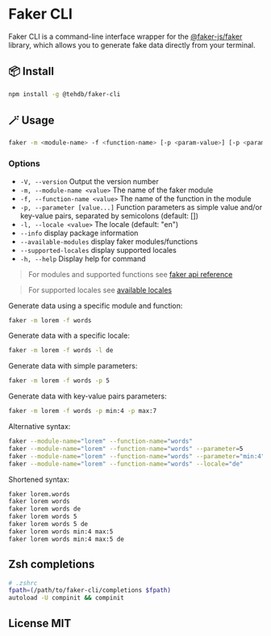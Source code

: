 # Faker CLI

Faker CLI is a command-line interface wrapper for the [@faker-js/faker](https://fakerjs.dev) library, which allows you to generate fake data directly from your terminal.

## 📦 Install

```sh
npm install -g @tehdb/faker-cli
```

## 🪄 Usage

```sh
faker -m <module-name> -f <function-name> [-p <param-value>] [-p <param-key>:<param-value>]... [-l <locale>]
```

### Options

- `-V, --version` Output the version number
- `-m, --module-name <value>` The name of the faker module
- `-f, --function-name <value>` The name of the function in the module
- `-p, --parameter [value...]` Function parameters as simple value and/or key-value pairs, separated by semicolons (default: [])
- `-l, --locale <value>` The locale (default: "en")
- `--info` display package information
- `--available-modules` display faker modules/functions
- `--supported-locales` display supported locales
- `-h, --help` Display help for command

> For modules and supported functions see [faker api reference](https://fakerjs.dev/api/)

> For supported locales see [available locales](https://fakerjs.dev/guide/localization.html#available-locales)

Generate data using a specific module and function:

```sh
faker -m lorem -f words
```

Generate data with a specific locale:

```sh
faker -m lorem -f words -l de
```

Generate data with simple parameters:

```sh
faker -m lorem -f words -p 5
```

Generate data with key-value pairs parameters:

```sh
faker -m lorem -f words -p min:4 -p max:7
```

Alternative syntax:

```sh
faker --module-name="lorem" --function-name="words"
faker --module-name="lorem" --function-name="words" --parameter=5
faker --module-name="lorem" --function-name="words" --parameter="min:4" --parameter="max:7"
faker --module-name="lorem" --function-name="words" --locale="de"
```

Shortened syntax:

```sh
faker lorem.words
faker lorem words
faker lorem words de
faker lorem words 5
faker lorem words 5 de
faker lorem words min:4 max:5
faker lorem words min:4 max:5 de
```

## Zsh completions

```sh
# .zshrc
fpath=(/path/to/faker-cli/completions $fpath)
autoload -U compinit && compinit
```

## License MIT

